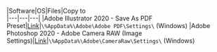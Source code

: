 |Software|OS|Files|Copy to<br>
|---|---|---|
|Adobe Illustrator 2020 - Save As PDF Preset|[Link](https://github.com/sergebro/dotfiles/tree/main/adobe-illustrator-pdf-win)|```\%AppData%\Adobe\Adobe PDF\Settings\``` (Windows)
|Adobe Photoshop 2020 - Adobe Camera RAW (Image Settings)|[Link](https://github.com/sergebro/dotfiles/tree/main/adobe-photoshop-acr-win)|```\%AppData%\Adobe\CameraRaw\Settings\``` (Windows)